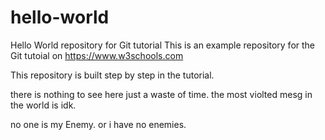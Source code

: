 # hello-world
Hello World repository for Git tutorial
This is an example repository for the Git tutoial on https://www.w3schools.com

This repository is built step by step in the tutorial. 

there is nothing to see here just a waste of time.
the most violted mesg in the world is idk.


no one is my Enemy.
	or
i have no enemies.
